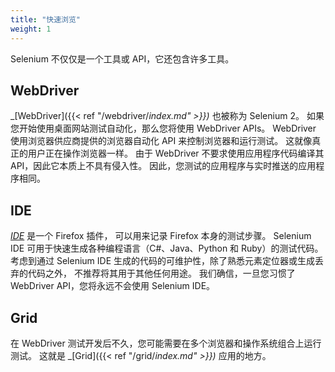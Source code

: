 ```yaml
---
title: "快速浏览"
weight: 1
---
```


Selenium 不仅仅是一个工具或 API，它还包含许多工具。

## WebDriver

_[WebDriver]({{< ref "/webdriver/_index.md" >}})_ 也被称为 Selenium 2。
如果您开始使用桌面网站测试自动化，那么您将使用 WebDriver APIs。
WebDriver 使用浏览器供应商提供的浏览器自动化 API 来控制浏览器和运行测试。
这就像真正的用户正在操作浏览器一样。
由于 WebDriver 不要求使用应用程序代码编译其 API，因此它本质上不具有侵入性。
因此，您测试的应用程序与实时推送的应用程序相同。

## IDE

_[IDE](https://www.seleniumhq.org/selenium-ide)_ 是一个 Firefox 插件，
可以用来记录 Firefox 本身的测试步骤。
Selenium IDE 可用于快速生成各种编程语言（C#、Java、Python 和 Ruby）的测试代码。
考虑到通过 Selenium IDE 生成的代码的可维护性，除了熟悉元素定位器或生成丢弃的代码之外，
不推荐将其用于其他任何用途。
我们确信，一旦您习惯了 WebDriver API，您将永远不会使用 Selenium IDE。

## Grid

在 WebDriver 测试开发后不久，您可能需要在多个浏览器和操作系统组合上运行测试。
这就是 _[Grid]({{< ref "/grid/_index.md" >}})_ 应用的地方。

